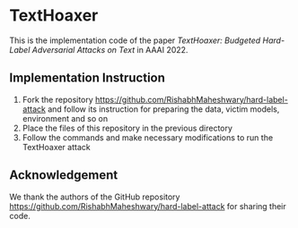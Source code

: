# TextHoaxer
This is the implementation code of the paper *TextHoaxer: Budgeted Hard-Label Adversarial Attacks on Text* in AAAI 2022.

## Implementation Instruction
1. Fork the repository https://github.com/RishabhMaheshwary/hard-label-attack and follow its instruction for preparing the data, victim models, environment and so on
2. Place the files of this repository in the previous directory 
3. Follow the commands and make necessary modifications to run the TextHoaxer attack

## Acknowledgement
We thank the authors of the GitHub repository https://github.com/RishabhMaheshwary/hard-label-attack for sharing their code.
